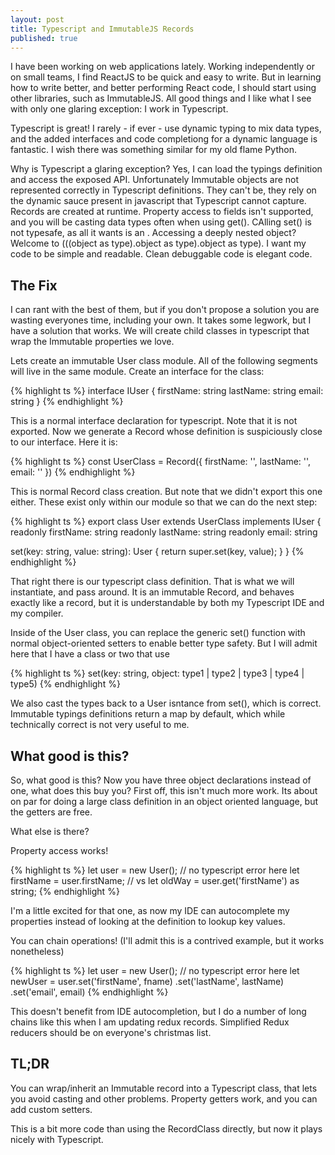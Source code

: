 ```yaml
---
layout: post
title: Typescript and ImmutableJS Records
published: true
---
```


I have been working on web applications lately.  Working independently or on small teams, I find ReactJS to be quick and easy to write.  But in learning how to write better, and better performing React code, I should start using other libraries, such as ImmutableJS.  All good things and I like what I see with only one glaring exception:  I work in Typescript.

Typescript is great!  I rarely - if ever - use dynamic typing to mix data types, and the added interfaces and code completiong for a dynamic language is fantastic.  I wish there was something similar for my old flame Python.

Why is Typescript a glaring exception?  Yes, I can load the typings definition and access the exposed API.  Unfortunately Immutable objects are not represented correctly in Typescript definitions.  They can't be, they rely on the dynamic sauce present in javascript that Typescript cannot capture.  Records are created at runtime.  Property access to fields isn't supported, and you will be casting data types often when using get().  CAlling set() is not typesafe, as all it wants is an <any>.  Accessing a deeply nested object?  Welcome to (((object as type).object as type).object as type).  I want my code to be simple and readable.  Clean debuggable code is elegant code.

## The Fix

I can rant with the best of them, but if you don't propose a solution you are wasting everyones time, including your own.  It takes some legwork, but I have a solution that works.  We will create child classes in typescript that wrap the Immutable properties we love.

Lets create an immutable User class module.  All of the following segments will live in the same module.  Create an interface for the class:

{% highlight ts %}
interface IUser {
  firstName: string
  lastName: string
  email: string
}
{% endhighlight %}

This is a normal interface declaration for typescript.  Note that it is not exported.  Now we generate a Record whose definition is suspiciously close to our interface.  Here it is:

{% highlight ts %}
const UserClass = Record({
  firstName: '',
  lastName: '',
  email: ''
})
{% endhighlight %}

This is normal Record class creation.  But note that we didn't export this one either.  These exist only within our module so that we can do the next step:

{% highlight ts %}
export class User extends UserClass implements IUser {
  readonly firstName: string
  readonly lastName: string
  readonly email: string

  set(key: string, value: string): User {
    return <User>super.set(key, value);
  }
}
{% endhighlight %}

That right there is our typescript class definition.  That is what we will instantiate, and pass around.  It is an immutable Record, and behaves exactly like a record, but it is understandable by both my Typescript IDE and my compiler.

Inside of the User class, you can replace the generic set() function with normal object-oriented setters to enable better type safety.  But I will admit here that I have a class or two that use 

{% highlight ts %}
set(key: string, object: type1 | type2 | type3 | type4 | type5)
{% endhighlight %}
  
We also cast the types back to a User isntance from set(), which is correct.  Immutable typings definitions return a map by default, which while technically correct is not very useful to me.

## What good is this?

So, what good is this?  Now you have three object declarations instead of one, what does this buy you?  First off, this isn't much more work.  Its about on par for doing a large class definition in an object oriented language, but the getters are free.

What else is there?

Property access works!

{% highlight ts %}
let user = new User();
// no typescript error here
let firstName = user.firstName;
// vs
let oldWay = user.get('firstName') as string;
{% endhighlight %}

I'm a little excited for that one, as now my IDE can autocomplete my properties instead of looking at the definition to lookup key values.

You can chain operations! (I'll admit this is a contrived example, but it works nonetheless)

{% highlight ts %}
let user = new User();
// no typescript error here
let newUser = user.set('firstName', fname)
                  .set('lastName', lastName)
                  .set('email', email)
{% endhighlight %}

This doesn't benefit from IDE autocompletion, but I do a number of long chains like this when I am updating redux records.  Simplified Redux reducers should be on everyone's christmas list.

## TL;DR

You can wrap/inherit an Immutable record into a Typescript class, that lets you avoid casting and other problems.  Property getters work, and you can add custom setters.

This is a bit more code than using the RecordClass directly, but now it plays nicely with Typescript.